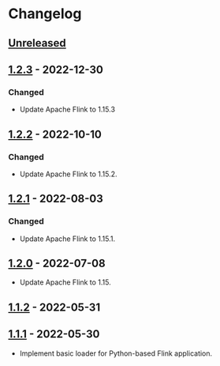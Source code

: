 # Changelog

## [Unreleased]

## [1.2.3] - 2022-12-30

### Changed

-   Update Apache Flink to 1.15.3

## [1.2.2] - 2022-10-10

### Changed

-   Update Apache Flink to 1.15.2.

## [1.2.1] - 2022-08-03

### Changed

-   Update Apache Flink to 1.15.1.

## [1.2.0] - 2022-07-08

-   Update Apache Flink to 1.15.

## [1.1.2] - 2022-05-31

## [1.1.1] - 2022-05-30

-   Implement basic loader for Python-based Flink application.

[Unreleased]: https://github.com/getindata/flink-python-loader/compare/1.2.3...HEAD

[1.2.3]: https://github.com/getindata/flink-python-loader/compare/1.2.2...1.2.3

[1.2.2]: https://github.com/getindata/flink-python-loader/compare/1.2.1...1.2.2

[1.2.1]: https://github.com/getindata/flink-python-loader/compare/1.2.0...1.2.1

[1.2.0]: https://github.com/getindata/flink-python-loader/compare/1.1.2...1.2.0

[1.1.2]: https://github.com/getindata/flink-python-loader/compare/1.1.1...1.1.2

[1.1.1]: https://github.com/getindata/flink-python-loader/compare/3d96f04aa22f3dc297da5e4be507bfc8b4963d27...1.1.1
